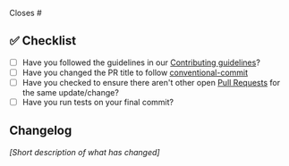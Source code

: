 Closes #<!-- issue number -->

## ✅ Checklist

- [ ] Have you followed the guidelines in our [Contributing guidelines](https://github.com/kodverk/open-api-umea/blob/main/CONTRIBUTING.md)?
- [ ] Have you changed the PR title to follow [conventional-commit](https://www.conventionalcommits.org/en/v1.0.0/)
- [ ] Have you checked to ensure there aren't other open [Pull Requests](../../../pulls) for the same update/change?
- [ ] Have you run tests on your final commit?

## Changelog

_[Short description of what has changed]_
